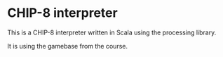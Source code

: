# CHIP-8 interpreter
This is a CHIP-8 interpreter written in Scala using the processing library.

It is using the gamebase from the course.